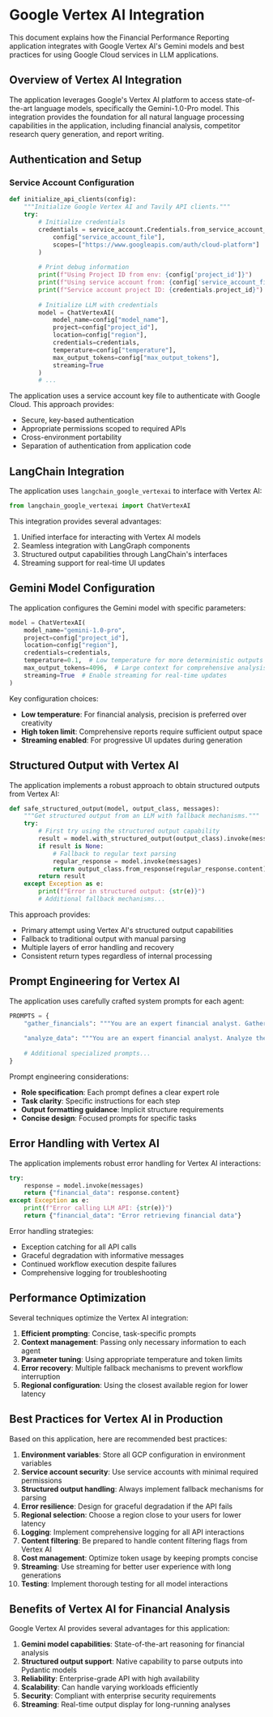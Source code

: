 # Google Vertex AI Integration

This document explains how the Financial Performance Reporting application integrates with Google Vertex AI's Gemini models and best practices for using Google Cloud services in LLM applications.

## Overview of Vertex AI Integration

The application leverages Google's Vertex AI platform to access state-of-the-art language models, specifically the Gemini-1.0-Pro model. This integration provides the foundation for all natural language processing capabilities in the application, including financial analysis, competitor research query generation, and report writing.

## Authentication and Setup

### Service Account Configuration

```python
def initialize_api_clients(config):
    """Initialize Google Vertex AI and Tavily API clients."""
    try:
        # Initialize credentials
        credentials = service_account.Credentials.from_service_account_file(
            config["service_account_file"],
            scopes=["https://www.googleapis.com/auth/cloud-platform"]
        )
        
        # Print debug information
        print(f"Using Project ID from env: {config['project_id']}")
        print(f"Using service account from: {config['service_account_file']}")
        print(f"Service account project ID: {credentials.project_id}")
        
        # Initialize LLM with credentials
        model = ChatVertexAI(
            model_name=config["model_name"],
            project=config["project_id"],
            location=config["region"],
            credentials=credentials,
            temperature=config["temperature"],
            max_output_tokens=config["max_output_tokens"],
            streaming=True
        )
        # ...
```

The application uses a service account key file to authenticate with Google Cloud. This approach provides:
- Secure, key-based authentication
- Appropriate permissions scoped to required APIs
- Cross-environment portability
- Separation of authentication from application code

## LangChain Integration 

The application uses `langchain_google_vertexai` to interface with Vertex AI:

```python
from langchain_google_vertexai import ChatVertexAI
```

This integration provides several advantages:
1. Unified interface for interacting with Vertex AI models
2. Seamless integration with LangGraph components
3. Structured output capabilities through LangChain's interfaces
4. Streaming support for real-time UI updates

## Gemini Model Configuration

The application configures the Gemini model with specific parameters:

```python
model = ChatVertexAI(
    model_name="gemini-1.0-pro",
    project=config["project_id"],
    location=config["region"],
    credentials=credentials,
    temperature=0.1,  # Low temperature for more deterministic outputs
    max_output_tokens=4096,  # Large context for comprehensive analysis
    streaming=True  # Enable streaming for real-time updates
)
```

Key configuration choices:
- **Low temperature**: For financial analysis, precision is preferred over creativity
- **High token limit**: Comprehensive reports require sufficient output space
- **Streaming enabled**: For progressive UI updates during generation

## Structured Output with Vertex AI

The application implements a robust approach to obtain structured outputs from Vertex AI:

```python
def safe_structured_output(model, output_class, messages):
    """Get structured output from an LLM with fallback mechanisms."""
    try:
        # First try using the structured output capability
        result = model.with_structured_output(output_class).invoke(messages)
        if result is None:
            # Fallback to regular text parsing
            regular_response = model.invoke(messages)
            return output_class.from_response(regular_response.content)
        return result
    except Exception as e:
        print(f"Error in structured output: {str(e)}")
        # Additional fallback mechanisms...
```

This approach provides:
- Primary attempt using Vertex AI's structured output capabilities
- Fallback to traditional output with manual parsing
- Multiple layers of error handling and recovery
- Consistent return types regardless of internal processing

## Prompt Engineering for Vertex AI

The application uses carefully crafted system prompts for each agent:

```python
PROMPTS = {
    "gather_financials": """You are an expert financial analyst. Gather the financial data for the given company. Provide detailed financial data.""",
    
    "analyze_data": """You are an expert financial analyst. Analyze the provided financial data and provide detailed insights and analysis.""",
    
    # Additional specialized prompts...
}
```

Prompt engineering considerations:
- **Role specification**: Each prompt defines a clear expert role
- **Task clarity**: Specific instructions for each step
- **Output formatting guidance**: Implicit structure requirements
- **Concise design**: Focused prompts for specific tasks

## Error Handling with Vertex AI

The application implements robust error handling for Vertex AI interactions:

```python
try:
    response = model.invoke(messages)
    return {"financial_data": response.content}
except Exception as e:
    print(f"Error calling LLM API: {str(e)}")
    return {"financial_data": "Error retrieving financial data"}
```

Error handling strategies:
- Exception catching for all API calls
- Graceful degradation with informative messages
- Continued workflow execution despite failures
- Comprehensive logging for troubleshooting

## Performance Optimization

Several techniques optimize the Vertex AI integration:

1. **Efficient prompting**: Concise, task-specific prompts
2. **Context management**: Passing only necessary information to each agent
3. **Parameter tuning**: Using appropriate temperature and token limits
4. **Error recovery**: Multiple fallback mechanisms to prevent workflow interruption
5. **Regional configuration**: Using the closest available region for lower latency

## Best Practices for Vertex AI in Production

Based on this application, here are recommended best practices:

1. **Environment variables**: Store all GCP configuration in environment variables
2. **Service account security**: Use service accounts with minimal required permissions
3. **Structured output handling**: Always implement fallback mechanisms for parsing
4. **Error resilience**: Design for graceful degradation if the API fails
5. **Regional selection**: Choose a region close to your users for lower latency
6. **Logging**: Implement comprehensive logging for all API interactions
7. **Content filtering**: Be prepared to handle content filtering flags from Vertex AI
8. **Cost management**: Optimize token usage by keeping prompts concise
9. **Streaming**: Use streaming for better user experience with long generations
10. **Testing**: Implement thorough testing for all model interactions

## Benefits of Vertex AI for Financial Analysis

Google Vertex AI provides several advantages for this application:

1. **Gemini model capabilities**: State-of-the-art reasoning for financial analysis
2. **Structured output support**: Native capability to parse outputs into Pydantic models
3. **Reliability**: Enterprise-grade API with high availability
4. **Scalability**: Can handle varying workloads efficiently
5. **Security**: Compliant with enterprise security requirements
6. **Streaming**: Real-time output display for long-running analyses 